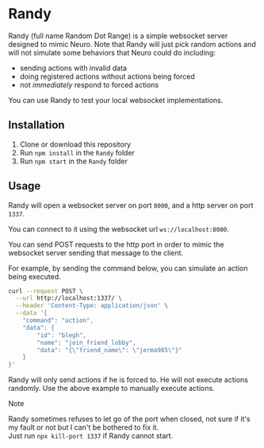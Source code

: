 # Randy

Randy (full name Random Dot Range) is a simple websocket server designed to mimic Neuro. Note that Randy will just pick random actions and will not simulate some behaviors that Neuro could do including:
- sending actions with invalid data
- doing registered actions without actions being forced
- not *immediately* respond to forced actions

You can use Randy to test your local websocket implementations.

## Installation

1. Clone or download this repository
2. Run `npm install` in the `Randy` folder
3. Run `npm start` in the `Randy` folder

## Usage

Randy will open a websocket server on port `8000`, and a http server on port `1337`.

You can connect to it using the websocket url `ws://localhost:8000`.

You can send POST requests to the http port in order to mimic the websocket server sending that message to the client.

For example, by sending the command below, you can simulate an action being executed.

```bash
curl --request POST \
  --url http://localhost:1337/ \
  --header 'Content-Type: application/json' \
  --data '{
	"command": "action",
	"data": {
		"id": "blegh",
		"name": "join_friend_lobby",
		"data": "{\"friend_name\": \"jerma985\"}"
	}
}'
```

Randy will only send actions if he is forced to. He will not execute actions randomly. Use the above example to manually execute actions.

> [!Note]  
> Randy sometimes refuses to let go of the port when closed, not sure if it's my fault or not but I can't be bothered to fix it.  
> Just run `npx kill-port 1337` if Randy cannot start.
